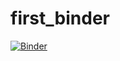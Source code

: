 # first_binder

[![Binder](https://mybinder.org/badge_logo.svg)](https://mybinder.org/v2/gh/macabeigier/first_binder/HEAD)

